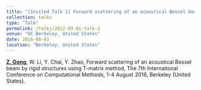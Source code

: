 ```yaml
---
title: "[Invited Talk 1] Forward scattering of an acoustical Bessel beam by rigid structures using T-matrix method"
collection: talks
type: "Talk"
permalink: /talks/2012-03-01-talk-1
venue: "UC Berkeley, United States"
date: 2016-08-01
location: "Berkeley, United States"
---
```


<u><b>Z. Gong</b></u>, W. Li, Y. Chai, Y. Zhao, Forward scattering of an acoustical Bessel beam by rigid structures using T-matrix method, The 7th International Conference on Computational Methods, 1-4 August 2016, Berkeley (United States).
